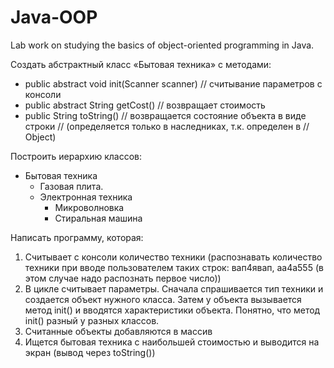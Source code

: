 # Java-OOP
Lab work on studying the basics of object-oriented programming in Java.

Создать абстрактный класс «Бытовая техника» с методами: 
* public abstract void init(Scanner scanner) 	// считывание параметров с консоли
* public abstract String getCost()	// возвращает  стоимость
* public String toString() 		// возвращается состояние объекта в виде строки // (определяется только в наследниках, т.к. определен в 				// Object) 


Построить иерархию классов: 
- Бытовая техника
    - Газовая плита.
    - Электронная техника
        - Микроволновка
        - Стиральная машина

Написать программу, которая: 
1. Считывает с консоли количество техники (распознавать количество техники при вводе пользователем таких строк: вап4явап, аа4а555 (в этом случае надо распознать первое число)) 
2. В цикле считывает параметры. Сначала спрашивается тип техники и создается объект нужного класса. Затем у объекта вызывается метод init() и вводятся характеристики объекта. Понятно, что метод init() разный у разных классов. 
3. Считанные объекты добавляются в массив 
4. Ищется бытовая техника с наибольшей стоимостью и выводится на экран (вывод через toString())

